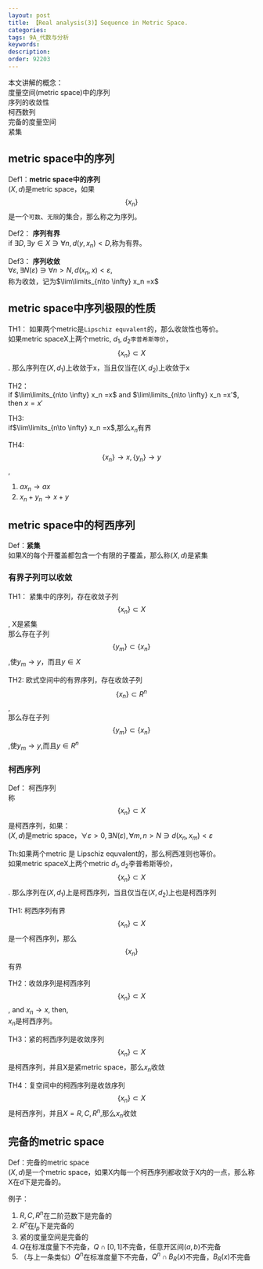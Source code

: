 ```yaml
---
layout: post
title: 【Real analysis(3)】Sequence in Metric Space.
categories:
tags: 9A_代数与分析
keywords:
description:
order: 92203
---
```


本文讲解的概念：  
度量空间(metric space)中的序列  
序列的收敛性  
柯西数列  
完备的度量空间  
紧集  

## metric space中的序列

Def1：**metric space中的序列**  
$(X,d)$是metric space，如果$$\{x_n\}$$是一个`可数`、`无限`的集合，那么称之为序列。  

Def2： **序列有界**  
if $\exists D, \exists y\in X \ni \forall n,d(y,x_n)<D$,称为有界。  

Def3： **序列收敛**  
$\forall \varepsilon , \exists N(\varepsilon) \ni \forall n>N,d(x_n,x)<\varepsilon$,  
称为收敛，记为$\lim\limits_{n\to \infty} x_n =x$




## metric space中序列极限的性质

TH1： 如果两个metric是`Lipschiz equvalent`的，那么收敛性也等价。  
如果metric spaceX上两个metric, $d_1,d_2$`李普希斯等价`，$$\{ x_n \} \subset X$$. 那么序列在$(X,d_1)$上收敛于x，当且仅当在$(X,d_2)$上收敛于x  

TH2：  
if $\lim\limits_{n\to \infty} x_n =x$ and $\lim\limits_{n\to \infty} x_n =x'$, then $x=x'$  

TH3:  
if$\lim\limits_{n\to \infty} x_n =x$,那么$x_n$有界  

TH4:  
$$\{x_n\} \to x,\{y_n\} \to y$$,  
1. $ax_n \to ax$
2. $x_n+y_n \to x+y$  

## metric space中的柯西序列

Def：**紧集**  
如果X的每个开覆盖都包含一个有限的子覆盖，那么称$(X,d)$是紧集  

### 有界子列可以收敛
TH1： 紧集中的序列，存在收敛子列  
$$\{ x_n \} \subset X$$, X是紧集  
那么存在子列$$\{ y_m \} \subset \{ x_n \}$$,使$y_m \to y$，而且$y \in X$  


TH2: 欧式空间中的有界序列，存在收敛子列  
$$\{ x_n \} \subset R^n$$,   
那么存在子列$$\{ y_m \} \subset \{ x_n \}$$,使$y_m \to y$,而且$y \in R^n$  

### 柯西序列

Def：  柯西序列  
称$$\{ x_n \} \subset X$$是柯西序列，如果：  
$(X,d)$是metric space，$\forall \varepsilon>0,\exists N(\varepsilon),\forall m,n>N \ni d(x_n,x_m)<\varepsilon$  

Th:如果两个metric 是 Lipschiz equvalent的，那么柯西准则也等价。  
如果metric spaceX上两个metric $d_1,d_2$李普希斯等价，$$\{ x_n \} \subset X$$. 那么序列在$(X,d_1)$上是柯西序列，当且仅当在$(X,d_2)$上也是柯西序列  


TH1: 柯西序列有界  
$$\{ x_n \} \subset X$$是一个柯西序列，那么$$\{ x_n \} $$有界  

TH2：收敛序列是柯西序列  
$$\{ x_n \} \subset X$$, and $x_n \to x$, then,  
$x_n$是柯西序列。  

TH3：紧的柯西序列是收敛序列  
$$\{ x_n \} \subset X$$是柯西序列，并且X是紧metric space，那么$x_n$收敛  


TH4：复空间中的柯西序列是收敛序列  
$$\{ x_n \} \subset X$$是柯西序列，并且$X=R,C,R^n$,那么$x_n$收敛  


## 完备的metric space
Def：完备的metric space  
$(X,d)$是一个metric space，如果X内每一个柯西序列都收敛于X内的一点，那么称X在d下是完备的。  

例子：  
1. $R,C,R^n$在二阶范数下是完备的
2. $R^n$在$l_p$下是完备的
3. 紧的度量空间是完备的
4. $Q$在标准度量下不完备，$Q \cap [0,1]$不完备，任意开区间$(a,b)$不完备
5. （与上一条类似）$Q^n$在标准度量下不完备，$Q^n \cap B_R(x)$不完备，$B_R(x)$不完备
